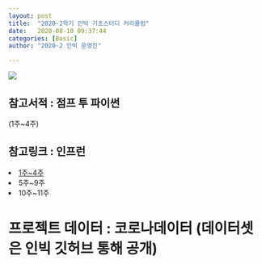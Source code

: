 ```yaml
---
layout: post
title:  "2020-2학기 인빅 기초스터디 커리큘럼"
date:   2020-08-10 09:37:44
categories: [Basic]
author: "2020-2 인빅 운영진"

---
```



<img src="{{ site.baseurl }}/images/b_c.png"  class= "fit image">

## 참고서적 : 점프 투 파이썬
(1주~4주) <br>
## 참고링크 : 인프런
<li><a href="https://www.inflearn.com/course/%ED%8C%8C%EC%9D%B4%EC%8D%AC-%EA%B8%B0%EC%B4%88-%EA%B0%95%EC%A2%8C#">1주~4주</a></li>

<li><a hef="https://www.inflearn.com/course/pandas-%ED%8C%AC%EB%8D%94%EC%8A%A4-%EB%8D%B0%EC%9D%B4%ED%84%B0%EB%B6%84%EC%84%9D-%EA%B8%B0%EC%B4%88#">5주~9주</a></li>


<li><a hef="https://www.inflearn.com/course/%EB%8D%B0%EC%9D%B4%ED%84%B0-%EC%82%AC%EC%9D%B4%EC%96%B8%EC%8A%A4-kaggle#">10주~11주</a></li>


# 프로젝트 데이터 : 코로나데이터 (데이터셋은 인빅 깃허브 통해 공개)
